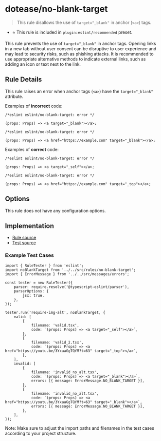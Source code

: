 # dotease/no-blank-target

> This rule disallows the use of `target="_blank"` in anchor (`<a>`) tags.

- ⭐️ This rule is included in `plugin:eslint/recommended` preset.

This rule prevents the use of `target="_blank"` in anchor tags. Opening links in a new tab without user consent can be disruptive to user experience and may lead to security risks, such as phishing attacks. It is recommended to use appropriate alternative methods to indicate external links, such as adding an icon or text next to the link.

## Rule Details

This rule raises an error when anchor tags (`<a>`) have the `target="_blank"` attribute.

Examples of **incorrect** code:

```tsx
/*eslint eslint/no-blank-target: error */

(props: Props) => <a target="_blank"></a>;
```

```tsx
/*eslint eslint/no-blank-target: error */

(props: Props) => <a href="https://example.com" target="_blank"></a>;
```

Examples of **correct** code:

```tsx
/*eslint eslint/no-blank-target: error */

(props: Props) => <a target="_self"></a>;
```

```tsx
/*eslint eslint/no-blank-target: error */

(props: Props) => <a href="https://example.com" target="_top"></a>;
```

## Options

This rule does not have any configuration options.

## Implementation

- [Rule source](../../src/rules/no-blank-target.ts)
- [Test source](../../tests/rules/no-blank-target.ts)

### Example Test Cases

```tsx
import { RuleTester } from 'eslint';
import noBlankTarget from '../../src/rules/no-blank-target';
import { ErrorMessage } from '../../src/messages/errors';

const tester = new RuleTester({
    parser: require.resolve('@typescript-eslint/parser'),
    parserOptions: {
        jsx: true,
    },
});

tester.run('require-img-alt', noBlankTarget, {
    valid: [
        {
            filename: 'valid.tsx',
            code: `(props: Props) => <a target="_self"></a>`,
        },
        {
            filename: 'valid_2.tsx',
            code: `(props: Props) => <a href="https://youtu.be/3YxaaGgTQYM?t=63" target="_top"></a>`,
        },
    ],
    invalid: [
        {
            filename: 'invalid_no_alt.tsx',
            code: `(props: Props) => <a target="_blank"></a>`,
            errors: [{ message: ErrorMessage.NO_BLANK_TARGET }],
        },
        {
            filename: 'invalid_no_alt.tsx',
            code: `(props: Props) => <a href="https://youtu.be/3YxaaGgTQYM?t=63" target="_blank"></a>`,
            errors: [{ message: ErrorMessage.NO_BLANK_TARGET }],
        },
    ],
});
```

Note: Make sure to adjust the import paths and filenames in the test cases according to your project structure.